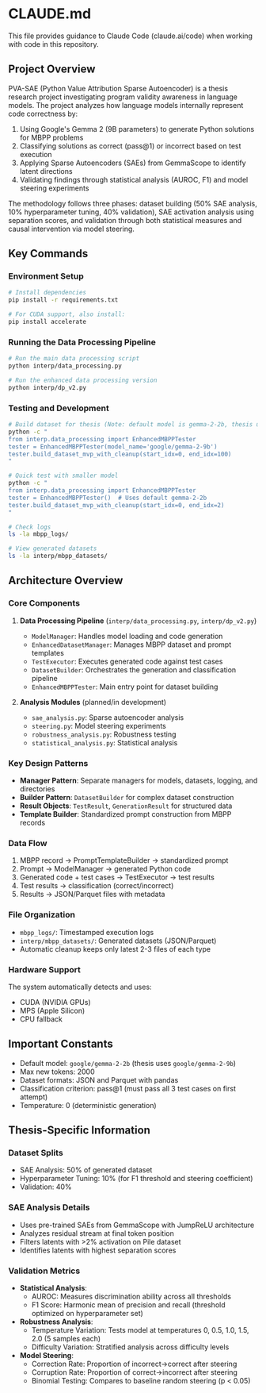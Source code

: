 # CLAUDE.md

This file provides guidance to Claude Code (claude.ai/code) when working with code in this repository.

## Project Overview

PVA-SAE (Python Value Attribution Sparse Autoencoder) is a thesis research project investigating program validity awareness in language models. The project analyzes how language models internally represent code correctness by:

1. Using Google's Gemma 2 (9B parameters) to generate Python solutions for MBPP problems
2. Classifying solutions as correct (pass@1) or incorrect based on test execution
3. Applying Sparse Autoencoders (SAEs) from GemmaScope to identify latent directions
4. Validating findings through statistical analysis (AUROC, F1) and model steering experiments

The methodology follows three phases: dataset building (50% SAE analysis, 10% hyperparameter tuning, 40% validation), SAE activation analysis using separation scores, and validation through both statistical measures and causal intervention via model steering.

## Key Commands

### Environment Setup
```bash
# Install dependencies
pip install -r requirements.txt

# For CUDA support, also install:
pip install accelerate
```

### Running the Data Processing Pipeline
```bash
# Run the main data processing script
python interp/data_processing.py

# Run the enhanced data processing version
python interp/dp_v2.py
```

### Testing and Development
```bash
# Build dataset for thesis (Note: default model is gemma-2-2b, thesis uses gemma-2-9b)
python -c "
from interp.data_processing import EnhancedMBPPTester
tester = EnhancedMBPPTester(model_name='google/gemma-2-9b')
tester.build_dataset_mvp_with_cleanup(start_idx=0, end_idx=100)
"

# Quick test with smaller model
python -c "
from interp.data_processing import EnhancedMBPPTester
tester = EnhancedMBPPTester()  # Uses default gemma-2-2b
tester.build_dataset_mvp_with_cleanup(start_idx=0, end_idx=2)
"

# Check logs
ls -la mbpp_logs/

# View generated datasets
ls -la interp/mbpp_datasets/
```

## Architecture Overview

### Core Components

1. **Data Processing Pipeline** (`interp/data_processing.py`, `interp/dp_v2.py`)
   - `ModelManager`: Handles model loading and code generation
   - `EnhancedDatasetManager`: Manages MBPP dataset and prompt templates
   - `TestExecutor`: Executes generated code against test cases
   - `DatasetBuilder`: Orchestrates the generation and classification pipeline
   - `EnhancedMBPPTester`: Main entry point for dataset building

2. **Analysis Modules** (planned/in development)
   - `sae_analysis.py`: Sparse autoencoder analysis
   - `steering.py`: Model steering experiments
   - `robustness_analysis.py`: Robustness testing
   - `statistical_analysis.py`: Statistical analysis

### Key Design Patterns

- **Manager Pattern**: Separate managers for models, datasets, logging, and directories
- **Builder Pattern**: `DatasetBuilder` for complex dataset construction
- **Result Objects**: `TestResult`, `GenerationResult` for structured data
- **Template Builder**: Standardized prompt construction from MBPP records

### Data Flow

1. MBPP record → PromptTemplateBuilder → standardized prompt
2. Prompt → ModelManager → generated Python code
3. Generated code + test cases → TestExecutor → test results
4. Test results → classification (correct/incorrect)
5. Results → JSON/Parquet files with metadata

### File Organization

- `mbpp_logs/`: Timestamped execution logs
- `interp/mbpp_datasets/`: Generated datasets (JSON/Parquet)
- Automatic cleanup keeps only latest 2-3 files of each type

### Hardware Support

The system automatically detects and uses:
- CUDA (NVIDIA GPUs)
- MPS (Apple Silicon)
- CPU fallback

## Important Constants

- Default model: `google/gemma-2-2b` (thesis uses `google/gemma-2-9b`)
- Max new tokens: 2000
- Dataset formats: JSON and Parquet with pandas
- Classification criterion: pass@1 (must pass all 3 test cases on first attempt)
- Temperature: 0 (deterministic generation)

## Thesis-Specific Information

### Dataset Splits
- SAE Analysis: 50% of generated dataset
- Hyperparameter Tuning: 10% (for F1 threshold and steering coefficient)
- Validation: 40%

### SAE Analysis Details
- Uses pre-trained SAEs from GemmaScope with JumpReLU architecture
- Analyzes residual stream at final token position
- Filters latents with >2% activation on Pile dataset
- Identifies latents with highest separation scores

### Validation Metrics
- **Statistical Analysis**:
  - AUROC: Measures discrimination ability across all thresholds
  - F1 Score: Harmonic mean of precision and recall (threshold optimized on hyperparameter set)
- **Robustness Analysis**:
  - Temperature Variation: Tests model at temperatures 0, 0.5, 1.0, 1.5, 2.0 (5 samples each)
  - Difficulty Variation: Stratified analysis across difficulty levels
- **Model Steering**:
  - Correction Rate: Proportion of incorrect→correct after steering
  - Corruption Rate: Proportion of correct→incorrect after steering
  - Binomial Testing: Compares to baseline random steering (p < 0.05)